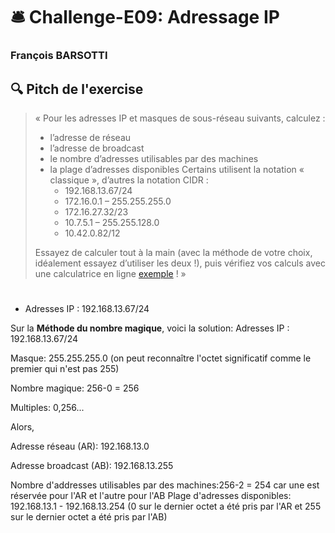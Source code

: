 # :bellhop_bell: Challenge-E09: Adressage IP
### François BARSOTTI
## :mag: Pitch de l'exercise
> « Pour les adresses IP et masques de sous-réseau suivants, calculez :
> -	l’adresse de réseau
> -	l’adresse de broadcast
> -	le nombre d’adresses utilisables par des machines
> -	la plage d’adresses disponibles
> Certains utilisent la notation « classique », d’autres la notation CIDR :
>      +	192.168.13.67/24
>      +	172.16.0.1 – 255.255.255.0
>      +	172.16.27.32/23
>      +	10.7.5.1 – 255.255.128.0
>      +	10.42.0.82/12
>        
>Essayez de calculer tout à la main (avec la méthode de votre choix, idéalement essayez d’utiliser les deux !), puis vérifiez vos calculs avec une calculatrice en ligne [exemple](https://www.subnet-calculator.com/cidr.php) ! »
> #
 - Adresses IP : 192.168.13.67/24

Sur la **Méthode du nombre magique**, voici la solution:
Adresses IP : 192.168.13.67/24

Masque:       255.255.255.0 (on peut reconnaître l'octet significatif comme le premier qui n'est pas 255)

Nombre magique: 256-0 = 256

Multiples: 0,256...

Alors,

Adresse réseau (AR):    192.168.13.0

Adresse broadcast (AB): 192.168.13.255

Nombre d'addresses utilisables par des machines:256-2 = 254 car une est réservée pour l'AR et l'autre pour l'AB
     Plage d'adresses disponibles: 192.168.13.1 - 192.168.13.254 (0 sur le dernier octet a été pris par l'AR et 255 sur le dernier octet a été pris par l'AB)

